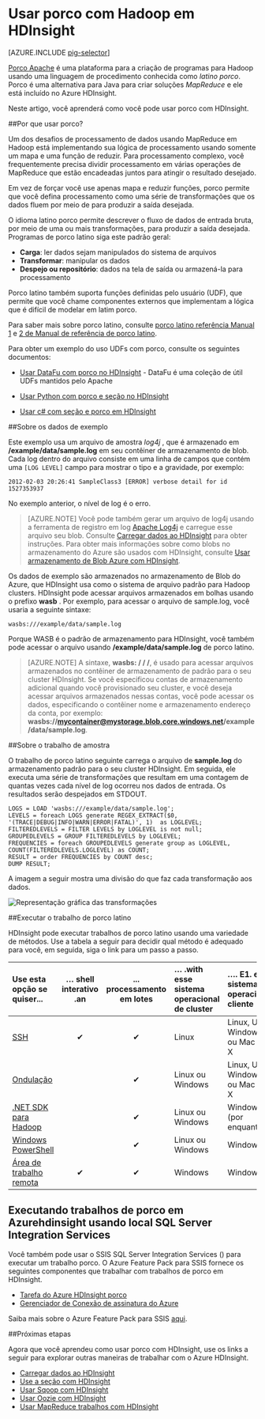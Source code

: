 <properties
   pageTitle="Usar porco Hadoop em HDInsight | Microsoft Azure"
   description="Saiba como usar porco com Hadoop em HDInsight."
   services="hdinsight"
   documentationCenter=""
   authors="Blackmist"
   manager="jhubbard"
   editor="cgronlun"
    tags="azure-portal"/>

<tags
   ms.service="hdinsight"
   ms.devlang="na"
   ms.topic="article"
   ms.tgt_pltfrm="na"
   ms.workload="big-data"
   ms.date="09/14/2016"
   ms.author="larryfr"/>

# <a name="use-pig-with-hadoop-on-hdinsight"></a>Usar porco com Hadoop em HDInsight

[AZURE.INCLUDE [pig-selector](../../includes/hdinsight-selector-use-pig.md)]

[Porco Apache](http://pig.apache.org/) é uma plataforma para a criação de programas para Hadoop usando uma linguagem de procedimento conhecida como *latino porco*. Porco é uma alternativa para Java para criar soluções *MapReduce* e ele está incluído no Azure HDInsight.

Neste artigo, você aprenderá como você pode usar porco com HDInsight.

##<a id="why"></a>Por que usar porco?

Um dos desafios de processamento de dados usando MapReduce em Hadoop está implementando sua lógica de processamento usando somente um mapa e uma função de reduzir. Para processamento complexo, você frequentemente precisa dividir processamento em várias operações de MapReduce que estão encadeadas juntos para atingir o resultado desejado.

Em vez de forçar você use apenas mapa e reduzir funções, porco permite que você defina processamento como uma série de transformações que os dados fluem por meio de para produzir a saída desejada.

O idioma latino porco permite descrever o fluxo de dados de entrada bruta, por meio de uma ou mais transformações, para produzir a saída desejada. Programas de porco latino siga este padrão geral:

- **Carga**: ler dados sejam manipulados do sistema de arquivos
- **Transformar**: manipular os dados
- **Despejo ou repositório**: dados na tela de saída ou armazená-la para processamento

Porco latino também suporta funções definidas pelo usuário (UDF), que permite que você chame componentes externos que implementam a lógica que é difícil de modelar em latim porco.

Para saber mais sobre porco latino, consulte [porco latino referência Manual 1](http://pig.apache.org/docs/r0.7.0/piglatin_ref1.html) e [2 de Manual de referência de porco latino](http://pig.apache.org/docs/r0.7.0/piglatin_ref2.html).

Para obter um exemplo do uso UDFs com porco, consulte os seguintes documentos:

* [Usar DataFu com porco no HDInsight](hdinsight-hadoop-use-pig-datafu-udf.md) - DataFu é uma coleção de útil UDFs mantidos pelo Apache

* [Usar Python com porco e seção no HDInsight](hdinsight-python.md)

* [Usar c# com seção e porco em HDInsight](hdinsight-hadoop-hive-pig-udf-dotnet-csharp.md)

##<a id="data"></a>Sobre os dados de exemplo

Este exemplo usa um arquivo de amostra *log4j* , que é armazenado em **/example/data/sample.log** em seu contêiner de armazenamento de blob. Cada log dentro do arquivo consiste em uma linha de campos que contém uma `[LOG LEVEL]` campo para mostrar o tipo e a gravidade, por exemplo:

    2012-02-03 20:26:41 SampleClass3 [ERROR] verbose detail for id 1527353937

No exemplo anterior, o nível de log é o erro.

> [AZURE.NOTE] Você pode também gerar um arquivo de log4j usando a ferramenta de registro em log [Apache Log4j](http://en.wikipedia.org/wiki/Log4j) e carregue esse arquivo seu blob. Consulte [Carregar dados ao HDInsight](hdinsight-upload-data.md) para obter instruções. Para obter mais informações sobre como blobs no armazenamento do Azure são usados com HDInsight, consulte [Usar armazenamento de Blob Azure com HDInsight](hdinsight-hadoop-use-blob-storage.md).

Os dados de exemplo são armazenados no armazenamento de Blob do Azure, que HDInsight usa como o sistema de arquivo padrão para Hadoop clusters. HDInsight pode acessar arquivos armazenados em bolhas usando o prefixo **wasb** . Por exemplo, para acessar o arquivo de sample.log, você usaria a seguinte sintaxe:

    wasbs:///example/data/sample.log

Porque WASB é o padrão de armazenamento para HDInsight, você também pode acessar o arquivo usando **/example/data/sample.log** de porco latino.

> [AZURE.NOTE] A sintaxe, **wasbs: / / /**, é usado para acessar arquivos armazenados no contêiner de armazenamento de padrão para o seu cluster HDInsight. Se você especificou contas de armazenamento adicional quando você provisionado seu cluster, e você deseja acessar arquivos armazenados nessas contas, você pode acessar os dados, especificando o contêiner nome e armazenamento endereço da conta, por exemplo: **wasbs://mycontainer@mystorage.blob.core.windows.net/example/data/sample.log**.


##<a id="job"></a>Sobre o trabalho de amostra

O trabalho de porco latino seguinte carrega o arquivo de **sample.log** do armazenamento padrão para o seu cluster HDInsight. Em seguida, ele executa uma série de transformações que resultam em uma contagem de quantas vezes cada nível de log ocorreu nos dados de entrada. Os resultados serão despejados em STDOUT.

    LOGS = LOAD 'wasbs:///example/data/sample.log';
    LEVELS = foreach LOGS generate REGEX_EXTRACT($0, '(TRACE|DEBUG|INFO|WARN|ERROR|FATAL)', 1)  as LOGLEVEL;
    FILTEREDLEVELS = FILTER LEVELS by LOGLEVEL is not null;
    GROUPEDLEVELS = GROUP FILTEREDLEVELS by LOGLEVEL;
    FREQUENCIES = foreach GROUPEDLEVELS generate group as LOGLEVEL, COUNT(FILTEREDLEVELS.LOGLEVEL) as COUNT;
    RESULT = order FREQUENCIES by COUNT desc;
    DUMP RESULT;

A imagem a seguir mostra uma divisão do que faz cada transformação aos dados.

![Representação gráfica das transformações][image-hdi-pig-data-transformation]

##<a id="run"></a>Executar o trabalho de porco latino

HDInsight pode executar trabalhos de porco latino usando uma variedade de métodos. Use a tabela a seguir para decidir qual método é adequado para você, em seguida, siga o link para um passo a passo.

| **Use esta opção** se quiser...                                   | … shell **interativo** .an | ... processamento **em lotes** | … .with esse **sistema operacional de cluster** | …. E1. esse **sistema operacional cliente** |
|:--------------------------------------------------------------|:---------------------------:|:-----------------------:|:------------------------------------------|:-----------------------------------------|
| [SSH](hdinsight-hadoop-use-pig-ssh.md)                        |              ✔              |            ✔            | Linux                                     | Linux, Unix, Windows ou Mac OS X        |
| [Ondulação](hdinsight-hadoop-use-pig-curl.md)                      |           &nbsp;            |            ✔            | Linux ou Windows                          | Linux, Unix, Windows ou Mac OS X        |
| [.NET SDK para Hadoop](hdinsight-hadoop-use-pig-dotnet-sdk.md) |           &nbsp;            |            ✔            | Linux ou Windows                          | Windows (por enquanto)                        |
| [Windows PowerShell](hdinsight-hadoop-use-pig-powershell.md)  |           &nbsp;            |            ✔            | Linux ou Windows                          | Windows                                  |
| [Área de trabalho remota](hdinsight-hadoop-use-pig-remote-desktop.md)  |              ✔              |            ✔            | Windows                                   | Windows                                  |


## <a name="running-pig-jobs-on-azure-hdinsight-using-on-premises-sql-server-integration-services"></a>Executando trabalhos de porco em Azurehdinsight usando local SQL Server Integration Services

Você também pode usar o SSIS SQL Server Integration Services () para executar um trabalho porco. O Azure Feature Pack para SSIS fornece os seguintes componentes que trabalhar com trabalhos de porco em HDInsight.


- [Tarefa do Azure HDInsight porco][pigtask]
- [Gerenciador de Conexão de assinatura do Azure][connectionmanager]


Saiba mais sobre o Azure Feature Pack para SSIS [aqui][ssispack].


##<a id="nextsteps"></a>Próximas etapas

Agora que você aprendeu como usar porco com HDInsight, use os links a seguir para explorar outras maneiras de trabalhar com o Azure HDInsight.

* [Carregar dados ao HDInsight][hdinsight-upload-data]
* [Use a seção com HDInsight][hdinsight-use-hive]
* [Usar Sqoop com HDInsight](hdinsight-use-sqoop.md)
* [Usar Oozie com HDInsight](hdinsight-use-oozie.md)
* [Usar MapReduce trabalhos com HDInsight][hdinsight-use-mapreduce]

[check]: ./media/hdinsight-use-pig/hdi.checkmark.png

[apachepig-home]: http://pig.apache.org/
[putty]: http://www.chiark.greenend.org.uk/~sgtatham/putty/download.html
[curl]: http://curl.haxx.se/
[pigtask]: http://msdn.microsoft.com/library/mt146781(v=sql.120).aspx
[connectionmanager]: http://msdn.microsoft.com/library/mt146773(v=sql.120).aspx
[ssispack]: http://msdn.microsoft.com/library/mt146770(v=sql.120).aspx

[hdinsight-storage]: hdinsight-use-blob-storage.md
[hdinsight-upload-data]: hdinsight-upload-data.md
[hdinsight-get-started]: ../hdinsight-get-started.md
[hdinsight-admin-powershell]: hdinsight-administer-use-powershell.md

[hdinsight-use-hive]: hdinsight-use-hive.md
[hdinsight-use-mapreduce]: hdinsight-use-mapreduce.md

[hdinsight-provision]: hdinsight-provision-clusters.md
[hdinsight-submit-jobs]: hdinsight-submit-hadoop-jobs-programmatically.md#mapreduce-sdk

[Powershell-install-configure]: ../powershell-install-configure.md

[powershell-start]: http://technet.microsoft.com/library/hh847889.aspx

[image-hdi-log4j-sample]: ./media/hdinsight-use-pig/HDI.wholesamplefile.png
[image-hdi-pig-data-transformation]: ./media/hdinsight-use-pig/HDI.DataTransformation.gif
[image-hdi-pig-powershell]: ./media/hdinsight-use-pig/hdi.pig.powershell.png
[image-hdi-pig-architecture]: ./media/hdinsight-use-pig/HDI.Pig.Architecture.png
